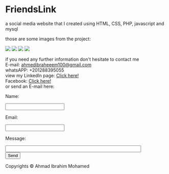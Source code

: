 # FriendsLink
a social media website that I created using HTML, CSS, PHP, javascript and mysql


those are some images from the project:

<img src="https://cdn.pbrd.co/images/H8H8i9C.png">
<img src="https://cdn.pbrd.co/images/H8H8RZ6.png">
<img src="https://cdn.pbrd.co/images/H8H9oGl.png">
<img src="https://cdn.pbrd.co/images/H8H9Vz8.png">


if you need any further information don't hesitate to contact me <br />
E-mail: ahmedibraheeem100@gmail.com <br />
whatsAPP: +201288395055 <br />
view my LinkedIn page: <a href="https://www.linkedin.com/in/ahmad-ibrahim-2349b067/"> Click here! </a> <br />
Facebook: <a href="https://www.facebook.com/ahmedibraheeeem">Click here! </a> <br />
or send an E-mail here: <br />
<html>
      <body>            
         <form action="https://formspree.io/ahmedibraheeem100@gmail.com"
                  method="POST">
                <p>Name: </p><input type="text" name="name"><br />
                <p>Email: </p><input type="email" name="_replyto"> <br />
                <p>Message:</p><input type="text" name="Message" size="50"><br />
                <input type="submit" value="Send"><br />
</form>
      </body>
      Copyrights &copy; Ahmad Ibrahim Mohamed
</html>

